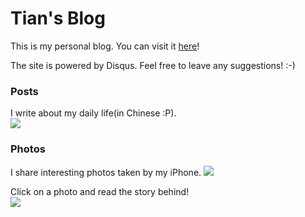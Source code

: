 # Tian's Blog

This is my personal blog. You can visit it [here][1]!  

The site is powered by Disqus. Feel free to leave any suggestions! :-)

### Posts
I write about my daily life(in Chinese :P).  
![][article]

### Photos
I share interesting photos taken by my iPhone.
![][photo]

Click on a photo and read the story behind!  
![][detail]

[1]: https://annieqt.github.io/

[article]: ./preview/1.jpg
[photo]: ./preview/2.jpg
[detail]: ./preview/3.jpg